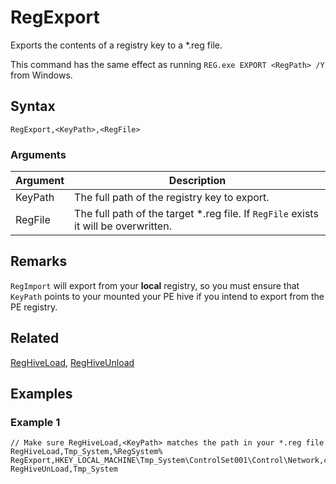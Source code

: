 # RegExport

Exports the contents of a registry key to a *.reg file.

This command has the same effect as running `REG.exe EXPORT <RegPath> /Y` from Windows.

## Syntax

```pebakery
RegExport,<KeyPath>,<RegFile>
```

### Arguments

| Argument | Description |
| --- | --- |
| KeyPath | The full path of the registry key to export. |
| RegFile | The full path of the target *.reg file. If `RegFile` exists it will be overwritten. |

## Remarks

`RegImport` will export from your **local** registry, so you must ensure that `KeyPath` points to your mounted your PE hive if you intend to export from the PE registry.

## Related

[RegHiveLoad](./RegHiveLoad.md), [RegHiveUnload](./RegHiveUnload.md)

## Examples

### Example 1

```pebakery
// Make sure RegHiveLoad,<KeyPath> matches the path in your *.reg file
RegHiveLoad,Tmp_System,%RegSystem%
RegExport,HKEY_LOCAL_MACHINE\Tmp_System\ControlSet001\Control\Network,c:\myFile.reg
RegHiveUnLoad,Tmp_System
```